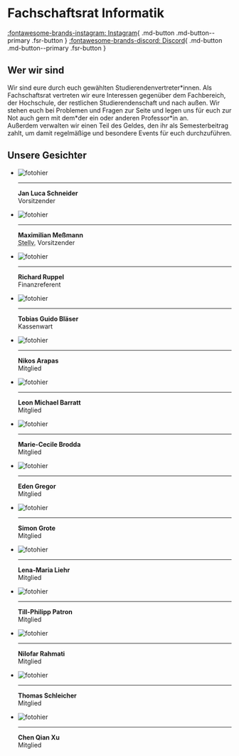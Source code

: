 # Fachschaftsrat Informatik

[:fontawesome-brands-instagram: Instagram](https://www.instagram.com/fachschaftsrat_fb4){ .md-button .md-button--primary .fsr-button }
[:fontawesome-brands-discord: Discord](https://discord.com/invite/wrfw8MMqg8){ .md-button .md-button--primary .fsr-button }

## Wer wir sind

Wir sind eure durch euch gewählten Studierendenvertreter\*innen. Als Fachschaftsrat vertreten wir eure Interessen gegenüber dem Fachbereich, der Hochschule, der restlichen Studierendenschaft und nach außen. Wir stehen euch bei Problemen und Fragen zur Seite und legen uns für euch zur Not auch gern mit dem\*der ein oder anderen Professor\*in an.  
Außerdem verwalten wir einen Teil des Geldes, den ihr als Semesterbeitrag zahlt, um damit regelmäßige und besondere Events für euch durchzuführen.

## Unsere Gesichter

<div class="grid cards photo-grid" style="text-align: left !important;" markdown>

- ![fotohier](images/fotohier.gif)

    ---

    **Jan Luca Schneider**  
    Vorsitzender

- ![fotohier](images/fotohier.gif)

    ---

    **Maximilian Meßmann**  
    <abbr title="Stellvertretender">Stellv.</abbr> Vorsitzender

- ![fotohier](images/fotohier.gif)

    ---

    **Richard Ruppel**  
    Finanzreferent

- ![fotohier](images/fotohier.gif)

    ---

    **Tobias Guido Bläser**  
    Kassenwart

- ![fotohier](images/fotohier.gif)

    ---

    **Nikos Arapas**  
    Mitglied

- ![fotohier](images/fotohier.gif)

    ---

    **Leon Michael Barratt**  
    Mitglied

- ![fotohier](images/fotohier.gif)

    ---

    **Marie-Cecile Brodda**  
    Mitglied

- ![fotohier](images/fotohier.gif)

    ---

    **Eden Gregor**  
    Mitglied

- ![fotohier](images/fotohier.gif)

    ---

    **Simon Grote**  
    Mitglied

- ![fotohier](images/fotohier.gif)

    ---

    **Lena-Maria Liehr**  
    Mitglied

- ![fotohier](images/fotohier.gif)

    ---

    **Till-Philipp Patron**  
    Mitglied

- ![fotohier](images/fotohier.gif)

    ---

    **Nilofar Rahmati**  
    Mitglied

- ![fotohier](images/fotohier.gif)

    ---

    **Thomas Schleicher**  
    Mitglied

- ![fotohier](images/fotohier.gif)

    ---

    **Chen Qian Xu**  
    Mitglied

</div>
